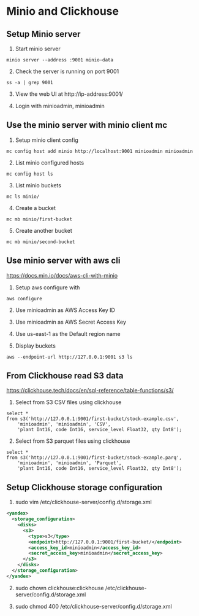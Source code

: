 # Minio and Clickhouse

## Setup Minio server

1. Start minio server

```
minio server --address :9001 minio-data
```

2. Check the server is running on port 9001

```
ss -a | grep 9001
```

3. View the web UI at http://ip-address:9001/

4. Login with minioadmin, minioadmin

## Use the minio server with minio client mc

1. Setup minio client config

```
mc config host add minio http://localhost:9001 minioadmin minioadmin
```

2. List minio configured hosts

```
mc config host ls
```

3. List minio buckets

```
mc ls minio/
```

4. Create a bucket

```
mc mb minio/first-bucket
```

5. Create another bucket

```
mc mb minio/second-bucket
```

## Use minio server with aws cli

https://docs.min.io/docs/aws-cli-with-minio

1. Setup aws configure with 

```
aws configure
```

2. Use minioadmin as AWS Access Key ID

3. Use minioadmin as AWS Secret Access Key

4. Use us-east-1 as the Default region name

5. Display buckets

```
aws --endpoint-url http://127.0.0.1:9001 s3 ls
```

## From Clickhouse read S3 data

https://clickhouse.tech/docs/en/sql-reference/table-functions/s3/

1. Select from S3 CSV files using clickhouse

```
select *
from s3('http://127.0.0.1:9001/first-bucket/stock-example.csv',
    'minioadmin', 'minioadmin', 'CSV',
    'plant Int16, code Int16, service_level Float32, qty Int8');
```

2. Select from S3 parquet files using clickhouse

```
select *
from s3('http://127.0.0.1:9001/first-bucket/stock-example.parq',
    'minioadmin', 'minioadmin', 'Parquet',
    'plant Int16, code Int16, service_level Float32, qty Int8');
```

## Setup Clickhouse storage configuration

1. sudo vim /etc/clickhouse-server/config.d/storage.xml

```xml
<yandex>
  <storage_configuration>
    <disks>
      <s3>
        <type>s3</type>
        <endpoint>http://127.0.0.1:9001/first-bucket/</endpoint>
        <access_key_id>minioadmin</access_key_id>
        <secret_access_key>minioadmin</secret_access_key>
      </s3>
    </disks>
  </storage_configuration>
</yandex>
```

2. sudo chown clickhouse:clickhouse /etc/clickhouse-server/config.d/storage.xml

3. sudo chmod 400 /etc/clickhouse-server/config.d/storage.xml
